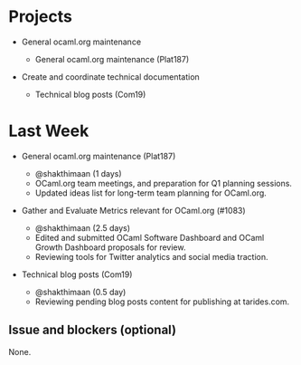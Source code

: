 # Projects

- General ocaml.org maintenance
  - General ocaml.org maintenance (Plat187)

- Create and coordinate technical documentation
  - Technical blog posts (Com19)

# Last Week

- General ocaml.org maintenance (Plat187)
  - @shakthimaan (1 days)
  - OCaml.org team meetings, and preparation for Q1 planning sessions.
  - Updated ideas list for long-term team planning for OCaml.org.

- Gather and Evaluate Metrics relevant for OCaml.org (#1083)
  - @shakthimaan (2.5 days)
  - Edited and submitted OCaml Software Dashboard and OCaml Growth Dashboard proposals for review.
  - Reviewing tools for Twitter analytics and social media traction.

- Technical blog posts (Com19)
  - @shakthimaan (0.5 day)
  - Reviewing pending blog posts content for publishing at tarides.com.
  
## Issue and blockers (optional)

None.
